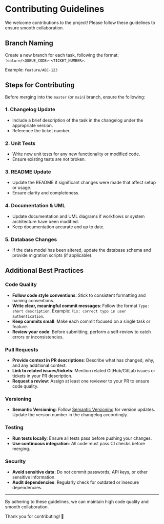 # Contributing Guidelines

We welcome contributions to the project! Please follow these guidelines to ensure smooth collaboration.

## Branch Naming

Create a new branch for each task, following the format: `feature/<QUEUE_CODE>-<TICKET_NUMBER>`.

Example: `feature/ABC-123`

## Steps for Contributing

Before merging into the `master` (or `main`) branch, ensure the following:

### 1. **Changelog Update**

- Include a brief description of the task in the changelog under the appropriate version.
- Reference the ticket number.

### 2. **Unit Tests**
- Write new unit tests for any new functionality or modified code.
- Ensure existing tests are not broken.

### 3. **README Update**
- Update the README if significant changes were made that affect setup or usage.
- Ensure clarity and completeness.

### 4. **Documentation & UML**
- Update documentation and UML diagrams if workflows or system architecture have been modified.
- Keep documentation accurate and up to date.

### 5. **Database Changes**
- If the data model has been altered, update the database schema and provide migration scripts (if applicable).

## Additional Best Practices

### Code Quality
- **Follow code style conventions**: Stick to consistent formatting and naming conventions.
- **Write clear, meaningful commit messages**: Follow the format `Type: short description`. Example: `Fix: correct typo in user authentication`.
- **Keep commits small**: Make each commit focused on a single task or feature.
- **Review your code**: Before submitting, perform a self-review to catch errors or inconsistencies.

### Pull Requests
- **Provide context in PR descriptions**: Describe what has changed, why, and any additional context.
- **Link to related issues/tickets**: Mention related GitHub/GitLab issues or tickets in your PR description.
- **Request a review**: Assign at least one reviewer to your PR to ensure code quality.

### Versioning
- **Semantic Versioning**: Follow [Semantic Versioning](https://semver.org/) for version updates. Update the version number in the changelog accordingly.

### Testing
- **Run tests locally**: Ensure all tests pass before pushing your changes.
- **Use continuous integration**: All code must pass CI checks before merging.

### Security
- **Avoid sensitive data**: Do not commit passwords, API keys, or other sensitive information.
- **Audit dependencies**: Regularly check for outdated or insecure dependencies.

---

By adhering to these guidelines, we can maintain high code quality and smooth collaboration. 

Thank you for contributing! 🌟
